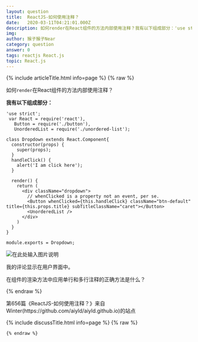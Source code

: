 ```yaml
---
layout: question
title:  ReactJS-如何使用注释？
date:   2020-03-11T04:21:01.000Z
description: 如何render在React组件的方法内部使用注释？我有以下组成部分：'use strict'; var React = require('re...
img: 
author: 猴子猴子Near
category: question
answer: 0
tags: reactjs React.js
topic: React.js
---
```

<div class="article-root">
  <div class="article">
    {% include articleTitle.html info=page %}
    {% raw %}
    <div class="article-content"><p><font style="vertical-align: inherit;"><font style="vertical-align: inherit;">如何</font></font><code>render</code><font style="vertical-align: inherit;"><font style="vertical-align: inherit;">在React组件</font><font style="vertical-align: inherit;">的</font><font style="vertical-align: inherit;">方法</font><font style="vertical-align: inherit;">内部使用注释</font><font style="vertical-align: inherit;">？</font></font></p>

<p><strong><font style="vertical-align: inherit;"><font style="vertical-align: inherit;">我有以下组成部分：</font></font></strong></p>

<pre><code>'use strict';<font></font>
 var React = require('react'),<font></font>
   Button = require('./button'),<font></font>
   UnorderedList = require('./unordered-list');<font></font>
<font></font>
class Dropdown extends React.Component{<font></font>
  constructor(props) {<font></font>
    super(props);<font></font>
  }<font></font>
  handleClick() {<font></font>
    alert('I am click here');<font></font>
  }<font></font>
<font></font>
  render() {<font></font>
    return (<font></font>
      &lt;div className="dropdown"&gt;<font></font>
        // whenClicked is a property not an event, per se.<font></font>
        &lt;Button whenClicked={this.handleClick} className="btn-default" title={this.props.title} subTitleClassName="caret"&gt;&lt;/Button&gt;<font></font>
        &lt;UnorderedList /&gt;<font></font>
      &lt;/div&gt;<font></font>
    )<font></font>
  }<font></font>
}<font></font>
<font></font>
module.exports = Dropdown;  <font></font>
</code></pre>

<p><img src="https://www.samyoc.com//uploads/users/8430/images/thumbnails/1583900333742.png" data-src="https://www.samyoc.com//uploads/users/8430/images/1583900333742.png" alt="在此处输入图片说明"></p>

<p><font style="vertical-align: inherit;"><font style="vertical-align: inherit;">我的评论显示在用户界面中。</font></font></p>

<p><font style="vertical-align: inherit;"><font style="vertical-align: inherit;">在组件的渲染方法中应用单行和多行注释的正确方法是什么？</font></font></p></div>
    {% endraw %}
  </div>
  <p class="winter_mark">第656篇《ReactJS-如何使用注释？》来自Winter(https://github.com/aiyld/aiyld.github.io)的站点</p>
  <div class="discuss-wrapper">
    {% include discussTitle.html info=page %}
    {% raw %}
    
    {% endraw %}
  </div>
<div>
